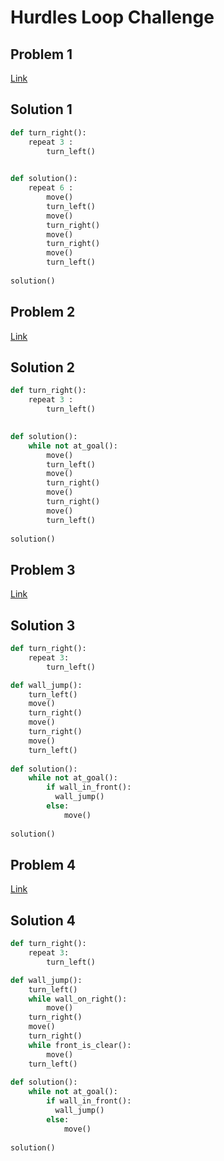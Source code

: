 # Hurdles Loop Challenge

## Problem 1
[Link](https://reeborg.ca/reeborg.html?lang=en&mode=python&menu=worlds%2Fmenus%2Freeborg_intro_en.json&name=Hurdle%201&url=worlds%2Ftutorial_en%2Fhurdle1.json)

## Solution 1

```python
def turn_right():
    repeat 3 :
        turn_left()
    

def solution():
    repeat 6 :
        move()
        turn_left()
        move()
        turn_right()
        move()
        turn_right()
        move()
        turn_left()
        
solution()
```

## Problem 2
[Link](https://reeborg.ca/reeborg.html?lang=en&mode=python&menu=worlds%2Fmenus%2Freeborg_intro_en.json&name=Hurdle%202&url=worlds%2Ftutorial_en%2Fhurdle2.json)

## Solution 2
```python
def turn_right():
    repeat 3 :
        turn_left()
    

def solution():
    while not at_goal():
        move()
        turn_left()
        move()
        turn_right()
        move()
        turn_right()
        move()
        turn_left()
        
solution()
```

## Problem 3
[Link](https://reeborg.ca/reeborg.html?lang=en&mode=python&menu=worlds%2Fmenus%2Freeborg_intro_en.json&name=Hurdle%203&url=worlds%2Ftutorial_en%2Fhurdle3.json)

## Solution 3
```python
def turn_right():
    repeat 3:
        turn_left()

def wall_jump():
    turn_left()
    move()
    turn_right()
    move()
    turn_right()
    move()
    turn_left()
    
def solution():
    while not at_goal():
        if wall_in_front():
          wall_jump()
        else:
            move()
        
solution()
```

## Problem 4
[Link](https://reeborg.ca/reeborg.html?lang=en&mode=python&menu=worlds%2Fmenus%2Freeborg_intro_en.json&name=Hurdle%204&url=worlds%2Ftutorial_en%2Fhurdle4.json)

## Solution 4
```python
def turn_right():
    repeat 3:
        turn_left()

def wall_jump():
    turn_left()
    while wall_on_right():
        move()
    turn_right()
    move()
    turn_right()
    while front_is_clear():
        move()
    turn_left()
    
def solution():
    while not at_goal():
        if wall_in_front():
          wall_jump()
        else:
            move()
        
solution()
```
